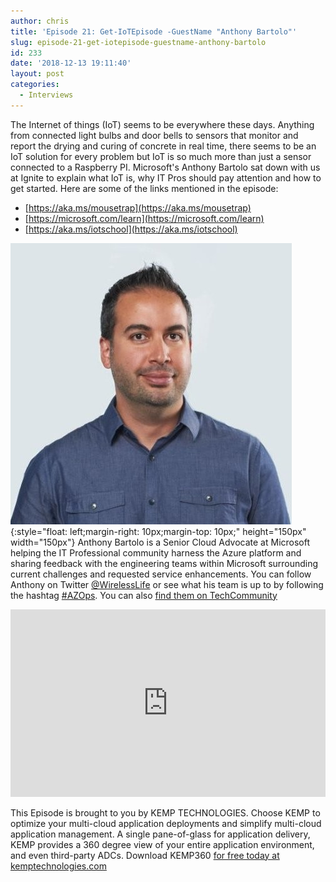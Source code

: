 ```yaml
---
author: chris
title: 'Episode 21: Get-IoTEpisode -GuestName "Anthony Bartolo"'
slug: episode-21-get-iotepisode-guestname-anthony-bartolo
id: 233
date: '2018-12-13 19:11:40'
layout: post
categories:
  - Interviews
---
```


The Internet of things (IoT) seems to be everywhere these days. Anything from connected light bulbs and door bells to sensors that monitor and report the drying and curing of concrete in real time, there seems to be an IoT solution for every problem but IoT is so much more than just a sensor connected to a Raspberry PI. Microsoft's Anthony Bartolo sat down with us at Ignite to explain what IoT is, why IT Pros should pay attention and how to get started. Here are some of the links mentioned in the episode:

*   [https://aka.ms/mousetrap](https://aka.ms/mousetrap)
*   [https://microsoft.com/learn](https://microsoft.com/learn)
*   [https://aka.ms/iotschool](https://aka.ms/iotschool)

![Anthony](/images/uploads/2018/12/anthonyb.jpg){:style="float: left;margin-right: 10px;margin-top: 10px;" height="150px" width="150px"} Anthony Bartolo is a Senior Cloud Advocate at Microsoft helping the IT Professional community harness the Azure platform and sharing feedback with the engineering teams within Microsoft surrounding current challenges and requested service enhancements. You can follow Anthony on Twitter [@WirelessLife](https://twitter.com/WirelessLife) or see what his team is up to by following the hashtag [#AZOps](https://twitter.com/hashtag/AZOps). You can also [find them on TechCommunity](http://itopstalk.com)

<p><iframe width="100%" height="300" scrolling="no" frameborder="no" allow="autoplay" src="https://w.soundcloud.com/player/?url=https%3A//api.soundcloud.com/tracks/544434648&color=%23ff5500&auto_play=false&hide_related=false&show_comments=true&show_user=true&show_reposts=false&show_teaser=true&visual=true"></iframe></p>

This Episode is brought to you by KEMP TECHNOLOGIES. Choose KEMP to optimize your multi-cloud application deployments and simplify multi-cloud application management. A single pane-of-glass for application delivery, KEMP provides a 360 degree view of your entire application environment, and even third-party ADCs. Download KEMP360 [for free today at kemptechnologies.com](https://kempte.ch/2MYXjew)
